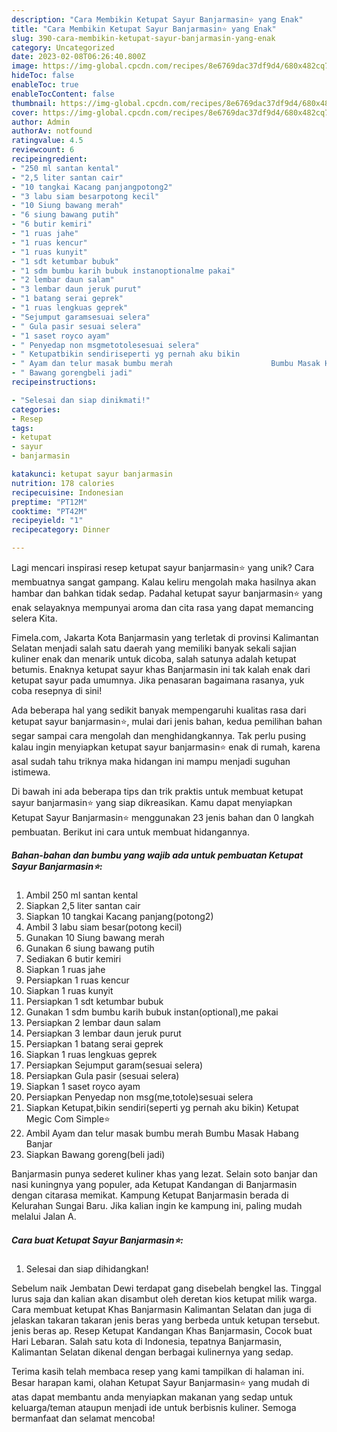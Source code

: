 ```yaml
---
description: "Cara Membikin Ketupat Sayur Banjarmasin⭐ yang Enak"
title: "Cara Membikin Ketupat Sayur Banjarmasin⭐ yang Enak"
slug: 390-cara-membikin-ketupat-sayur-banjarmasin-yang-enak
category: Uncategorized
date: 2023-02-08T06:26:40.800Z
image: https://img-global.cpcdn.com/recipes/8e6769dac37df9d4/680x482cq70/ketupat-sayur-banjarmasin-foto-resep-utama.jpg
hideToc: false
enableToc: true
enableTocContent: false
thumbnail: https://img-global.cpcdn.com/recipes/8e6769dac37df9d4/680x482cq70/ketupat-sayur-banjarmasin-foto-resep-utama.jpg
cover: https://img-global.cpcdn.com/recipes/8e6769dac37df9d4/680x482cq70/ketupat-sayur-banjarmasin-foto-resep-utama.jpg
author: Admin
authorAv: notfound
ratingvalue: 4.5
reviewcount: 6
recipeingredient:
- "250 ml santan kental"
- "2,5 liter santan cair"
- "10 tangkai Kacang panjangpotong2"
- "3 labu siam besarpotong kecil"
- "10 Siung bawang merah"
- "6 siung bawang putih"
- "6 butir kemiri"
- "1 ruas jahe"
- "1 ruas kencur"
- "1 ruas kunyit"
- "1 sdt ketumbar bubuk"
- "1 sdm bumbu karih bubuk instanoptionalme pakai"
- "2 lembar daun salam"
- "3 lembar daun jeruk purut"
- "1 batang serai geprek"
- "1 ruas lengkuas geprek"
- "Sejumput garamsesuai selera"
- " Gula pasir sesuai selera"
- "1 saset royco ayam"
- " Penyedap non msgmetotolesesuai selera"
- " Ketupatbikin sendiriseperti yg pernah aku bikin                      Ketupat Megic Com Simple"
- " Ayam dan telur masak bumbu merah                      Bumbu Masak Habang Banjar"
- " Bawang gorengbeli jadi"
recipeinstructions:

- "Selesai dan siap dinikmati!"
categories:
- Resep
tags:
- ketupat
- sayur
- banjarmasin

katakunci: ketupat sayur banjarmasin 
nutrition: 178 calories
recipecuisine: Indonesian
preptime: "PT12M"
cooktime: "PT42M"
recipeyield: "1"
recipecategory: Dinner

---
```





Lagi mencari inspirasi resep ketupat sayur banjarmasin⭐ yang unik? Cara membuatnya sangat gampang. Kalau keliru mengolah maka hasilnya akan hambar dan bahkan tidak sedap. Padahal ketupat sayur banjarmasin⭐ yang enak selayaknya mempunyai aroma dan cita rasa yang dapat memancing selera Kita.





Fimela.com, Jakarta Kota Banjarmasin yang terletak di provinsi Kalimantan Selatan menjadi salah satu daerah yang memiliki banyak sekali sajian kuliner enak dan menarik untuk dicoba, salah satunya adalah ketupat betumis. Enaknya ketupat sayur khas Banjarmasin ini tak kalah enak dari ketupat sayur pada umumnya. Jika penasaran bagaimana rasanya, yuk coba resepnya di sini!

Ada beberapa hal yang sedikit banyak mempengaruhi kualitas rasa dari ketupat sayur banjarmasin⭐, mulai dari jenis bahan, kedua pemilihan bahan segar sampai cara mengolah dan menghidangkannya. Tak perlu pusing kalau ingin menyiapkan ketupat sayur banjarmasin⭐ enak di rumah, karena asal sudah tahu triknya maka hidangan ini mampu menjadi suguhan istimewa.






Di bawah ini ada beberapa tips dan trik praktis untuk membuat ketupat sayur banjarmasin⭐ yang siap dikreasikan. Kamu dapat menyiapkan Ketupat Sayur Banjarmasin⭐ menggunakan 23 jenis bahan dan 0 langkah pembuatan. Berikut ini cara untuk membuat hidangannya.

<!--inarticleads1-->

##### Bahan-bahan dan bumbu yang wajib ada untuk pembuatan Ketupat Sayur Banjarmasin⭐:

1. Ambil 250 ml santan kental
1. Siapkan 2,5 liter santan cair
1. Siapkan 10 tangkai Kacang panjang(potong2)
1. Ambil 3 labu siam besar(potong kecil)
1. Gunakan 10 Siung bawang merah
1. Gunakan 6 siung bawang putih
1. Sediakan 6 butir kemiri
1. Siapkan 1 ruas jahe
1. Persiapkan 1 ruas kencur
1. Siapkan 1 ruas kunyit
1. Persiapkan 1 sdt ketumbar bubuk
1. Gunakan 1 sdm bumbu karih bubuk instan(optional),me pakai
1. Persiapkan 2 lembar daun salam
1. Persiapkan 3 lembar daun jeruk purut
1. Persiapkan 1 batang serai geprek
1. Siapkan 1 ruas lengkuas geprek
1. Persiapkan Sejumput garam(sesuai selera)
1. Persiapkan  Gula pasir (sesuai selera)
1. Siapkan 1 saset royco ayam
1. Persiapkan  Penyedap non msg(me,totole)sesuai selera
1. Siapkan  Ketupat,bikin sendiri(seperti yg pernah aku bikin)                      Ketupat Megic Com Simple⭐
1. Ambil  Ayam dan telur masak bumbu merah                      Bumbu Masak Habang Banjar
1. Siapkan  Bawang goreng(beli jadi)


Banjarmasin punya sederet kuliner khas yang lezat. Selain soto banjar dan nasi kuningnya yang populer, ada Ketupat Kandangan di Banjarmasin dengan citarasa memikat. Kampung Ketupat Banjarmasin berada di Kelurahan Sungai Baru. Jika kalian ingin ke kampung ini, paling mudah melalui Jalan A. 

<!--inarticleads2-->

##### Cara buat Ketupat Sayur Banjarmasin⭐:


1. Selesai dan siap dihidangkan!

Sebelum naik Jembatan Dewi terdapat gang disebelah bengkel las. Tinggal lurus saja dan kalian akan disambut oleh deretan kios ketupat milik warga. Cara membuat ketupat Khas Banjarmasin Kalimantan Selatan dan juga di jelaskan takaran takaran jenis beras yang berbeda untuk ketupan tersebut. jenis beras ap. Resep Ketupat Kandangan Khas Banjarmasin, Cocok buat Hari Lebaran. Salah satu kota di Indonesia, tepatnya Banjarmasin, Kalimantan Selatan dikenal dengan berbagai kulinernya yang sedap. 

Terima kasih telah membaca resep yang kami tampilkan di halaman ini. Besar harapan kami, olahan Ketupat Sayur Banjarmasin⭐ yang mudah di atas dapat membantu anda menyiapkan makanan yang sedap untuk keluarga/teman ataupun menjadi ide untuk berbisnis kuliner. Semoga bermanfaat dan selamat mencoba!
